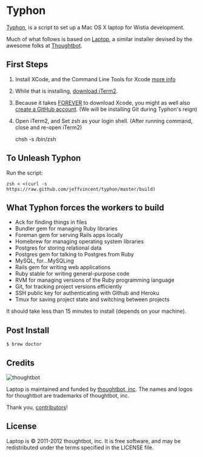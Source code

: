 Typhon
======

[Typhon](http://en.wikipedia.org/wiki/Typhon), is a script to set up a Mac OS X laptop for Wistia development.

Much of what follows is based on [Laptop](https://github.com/thoughtbot/laptop), a similar installer devised by the awesome folks at [Thoughtbot](http://thoughtbot.com/).

First Steps
------------

1) Install XCode, and the Command Line Tools for Xcode [more info](http://www.moncefbelyamani.com/how-to-install-xcode-homebrew-git-rvm-ruby-on-mac/)

2) While that is installing, [download iTerm2](http://iterm2.com).

3) Because it takes [FOREVER](http://www.youtube.com/watch?v=H-Q7b-vHY3Q) to download Xcode, you might as well also [create a GitHub account](https://github.com/). 
(We will be installing Git during Typhon's reign)

4) Open iTerm2, and Set zsh as your login shell. (After running command, close and re-open iTerm2)
        
    chsh -s /bin/zsh

To Unleash Typhon
-----------------

Run the script:

    zsh < <(curl -s https://raw.github.com/jeffvincent/typhon/master/build)

What Typhon forces the workers to build
---------------------------------------

* Ack for finding things in files
* Bundler gem for managing Ruby libraries
* Foreman gem for serving Rails apps locally
* Homebrew for managing operating system libraries
* Postgres for storing relational data
* Postgres gem for talking to Postgres from Ruby
* MySQL, for...MySQLing
* Rails gem for writing web applications
* Ruby stable for writing general-purpose code
* RVM for managing versions of the Ruby programming language
* Git, for tracking project versions efficiently
* SSH public key for authenticating with Github and Heroku
* Tmux for saving project state and switching between projects

It should take less than 15 minutes to install (depends on your machine).

Post Install
------------
    
    $ brew doctor


Credits
-------

![thoughtbot](http://thoughtbot.com/images/tm/logo.png)

Laptop is maintained and funded by [thoughtbot, inc](http://thoughtbot.com/community).
The names and logos for thoughtbot are trademarks of thoughtbot, inc.

Thank you, [contributors](/thoughtbot/laptop/graphs/contributors)!

License
-------

Laptop is © 2011-2012 thoughtbot, inc. It is free software, and may be
redistributed under the terms specified in the LICENSE file.
